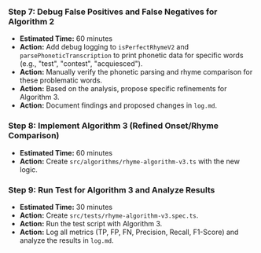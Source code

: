 
### Step 7: Debug False Positives and False Negatives for Algorithm 2
*   **Estimated Time:** 60 minutes
*   **Action:** Add debug logging to `isPerfectRhymeV2` and `parsePhoneticTranscription` to print phonetic data for specific words (e.g., "test", "contest", "acquiesced").
*   **Action:** Manually verify the phonetic parsing and rhyme comparison for these problematic words.
*   **Action:** Based on the analysis, propose specific refinements for Algorithm 3.
*   **Action:** Document findings and proposed changes in `log.md`.

### Step 8: Implement Algorithm 3 (Refined Onset/Rhyme Comparison)
*   **Estimated Time:** 60 minutes
*   **Action:** Create `src/algorithms/rhyme-algorithm-v3.ts` with the new logic.

### Step 9: Run Test for Algorithm 3 and Analyze Results
*   **Estimated Time:** 30 minutes
*   **Action:** Create `src/tests/rhyme-algorithm-v3.spec.ts`.
*   **Action:** Run the test script with Algorithm 3.
*   **Action:** Log all metrics (TP, FP, FN, Precision, Recall, F1-Score) and analyze the results in `log.md`.
